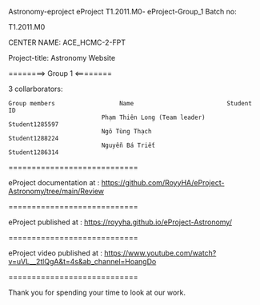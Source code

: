 Astronomy-eproject eProject T1.2011.M0- eProject-Group_1 Batch no:

T1.2011.M0

CENTER NAME: ACE_HCMC-2-FPT

Project-title: Astronomy Website

========> Group 1 <========

3 collarborators:

    Group members                  Name	                         Student ID
                              Phạm Thiên Long (Team leader)    Student1285597
                              Ngô Tùng Thạch                   Student1288224 
                              Nguyễn Bá Triết                  Student1286314
============================

eProject documentation at : https://github.com/RoyyHA/eProject-Astronomy/tree/main/Review

============================

eProject published at : https://royyha.github.io/eProject-Astronomy/

============================

eProject video published at : https://www.youtube.com/watch?v=uVL__2tlQgA&t=4s&ab_channel=HoangDo

============================

Thank you for spending your time to look at our work.
